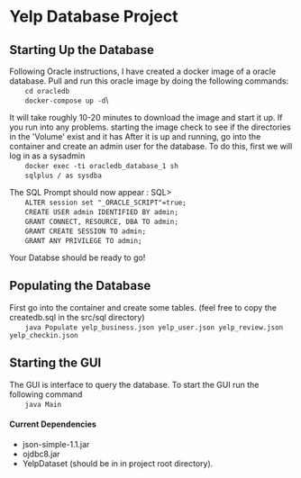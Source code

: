 
# Yelp Database Project


## Starting Up the Database
Following Oracle instructions, I have created a docker image of a oracle database.
Pull and run this oracle image by doing the following commands:\
&nbsp;&nbsp;&nbsp;&nbsp;&nbsp;&nbsp;   `cd oracledb` \
&nbsp;&nbsp;&nbsp;&nbsp;&nbsp;&nbsp;   `docker-compose up -d`\

It will take roughly 10-20 minutes to download the image and start it up. 
If you run into any problems. starting the image check to see if the directories in the 'Volume' exist and it has 
After it is up and running, go into the container and create an admin user for the database. 
To do this, first we will log in as a sysadmin \
&nbsp;&nbsp;&nbsp;&nbsp;&nbsp;&nbsp;   `docker exec -ti oracledb_database_1 sh` \
&nbsp;&nbsp;&nbsp;&nbsp;&nbsp;&nbsp;   `sqlplus / as sysdba` 

The SQL Prompt should now appear : SQL> \
&nbsp;&nbsp;&nbsp;&nbsp;&nbsp;&nbsp; `ALTER session set "_ORACLE_SCRIPT"=true;` \
&nbsp;&nbsp;&nbsp;&nbsp;&nbsp;&nbsp; `CREATE USER admin IDENTIFIED BY admin;`\
&nbsp;&nbsp;&nbsp;&nbsp;&nbsp;&nbsp; `GRANT CONNECT, RESOURCE, DBA TO admin;`\
&nbsp;&nbsp;&nbsp;&nbsp;&nbsp;&nbsp; `GRANT CREATE SESSION TO admin;`\
&nbsp;&nbsp;&nbsp;&nbsp;&nbsp;&nbsp; `GRANT ANY PRIVILEGE TO admin;`

Your Databse should be ready to go! 

## Populating the Database 
First go into the container and create some tables. (feel free to copy the createdb.sql in the src/sql directory)\
&nbsp;&nbsp;&nbsp;&nbsp;&nbsp;&nbsp; `java Populate yelp_business.json yelp_user.json yelp_review.json yelp_checkin.json`

## Starting the GUI
The GUI is interface to query the database. To start the GUI run the following command \
&nbsp;&nbsp;&nbsp;&nbsp;&nbsp;&nbsp; `java Main`


#### Current Dependencies
- json-simple-1.1.jar
- ojdbc8.jar
- YelpDataset (should be in in project root directory).



